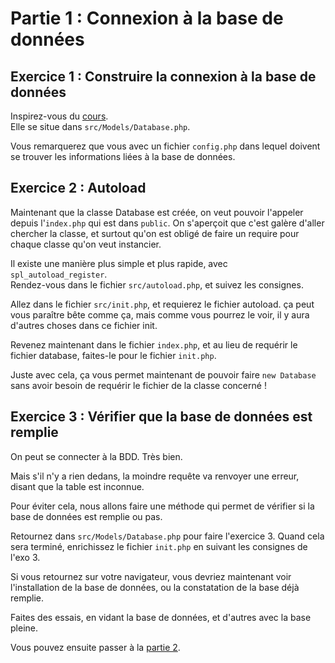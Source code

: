 # Partie 1 : Connexion à la base de données

## Exercice 1 : Construire la connexion à la base de données
Inspirez-vous du [cours](readme.md). \
Elle se situe dans `src/Models/Database.php`.

Vous remarquerez que vous avec un fichier `config.php` dans lequel doivent se trouver les informations liées à la base de données.

## Exercice 2 : Autoload
Maintenant que la classe Database est créée, on veut pouvoir l'appeler depuis l'`index.php` qui est dans `public`.
On s'aperçoit que c'est galère d'aller chercher la classe, et surtout qu'on est obligé de faire un require pour chaque classe qu'on veut instancier.

Il existe une manière plus simple et plus rapide, avec `spl_autoload_register`. \
Rendez-vous dans le fichier `src/autoload.php`, et suivez les consignes.

Allez dans le fichier `src/init.php`, et requierez le fichier autoload. ça peut vous paraître bête comme ça, mais comme vous pourrez le voir, il y aura d'autres choses dans ce fichier init.

Revenez maintenant dans le fichier `index.php`, et au lieu de requérir le fichier database, faites-le pour le fichier `init.php`.

Juste avec cela, ça vous permet maintenant de pouvoir faire `new Database` sans avoir besoin de requérir le fichier de la classe concerné ! 

## Exercice 3 : Vérifier que la base de données est remplie
On peut se connecter à la BDD. Très bien.

Mais s'il n'y a rien dedans, la moindre requête va renvoyer une erreur, disant que la table est inconnue.

Pour éviter cela, nous allons faire une méthode qui permet de vérifier si la base de données est remplie ou pas.

Retournez dans `src/Models/Database.php` pour faire l'exercice 3.
Quand cela sera terminé, enrichissez le fichier `init.php` en suivant les consignes de l'exo 3.

Si vous retournez sur votre navigateur, vous devriez maintenant voir l'installation de la base de données, ou la constatation de la base déjà remplie. 

Faites des essais, en vidant la base de données, et d'autres avec la base pleine.

Vous pouvez ensuite passer à la [partie 2](<partie 2.md>).
